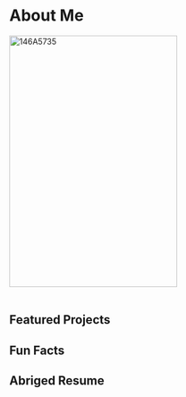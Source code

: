 # About Me
<a href="https://ibb.co/RPbV3Yz"><img src="https://i.ibb.co/DkWS9z5/146A5735.jpg" alt="146A5735" border="0" width="300" 
     height="450"></a><br /><a target='_blank' href='https://de.imgbb.com/'></a><br />

## Featured Projects

## Fun Facts

## Abriged Resume
